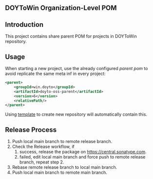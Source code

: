 DOYToWin Organization-Level POM
---

## Introduction
This project contains share parent POM for projects in DOYToWin repository.

## Usage
When starting a new project, use the already configured _parent pom_ to avoid replicate the same meta inf in every project:
```xml
<parent>
    <groupId>win.doyto</groupId>
    <artifactId>doyto-oss-parent</artifactId>
    <version>6</version>
    <relativePath/>
</parent>
```

Using [template](https://github.com/doytowin/doyto-query-template) to create new repository will automatically contain this.

## Release Process

1. Push local main branch to remote release branch.
2. Check the Release workflow, if
   1. success, release the package on https://central.sonatype.com.
   2. failed, edit local main branch and force push to remote release branch, repeat step 2.
3. Rebase remote release branch to local main branch.
4. Push local main branch to remote main branch.
